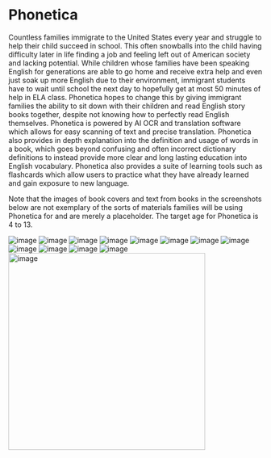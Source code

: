 # Phonetica

Countless families immigrate to the United States every year and struggle to help their child succeed in school. This often snowballs into the child having difficulty later in life finding a job and feeling left out of American society and lacking potential. While children whose families have been speaking English for generations are able to go home and receive extra help and even just soak up more English due to their environment, immigrant students have to wait until school the next day to hopefully get at most 50 minutes of help in ELA class. Phonetica hopes to change this by giving immigrant families the ability to sit down with their children and read English story books together, despite not knowing how to perfectly read English themselves. Phonetica is powered by AI OCR and translation software which allows for easy scanning of text and precise translation. Phonetica also provides in depth explanation into the definition and usage of words in a book, which goes beyond confusing and often incorrect dictionary definitions to instead provide more clear and long lasting education into English vocabulary. Phonetica also provides a suite of learning tools such as flashcards which allow users to practice what they have already learned and gain exposure to new language. 

Note that the images of book covers and text from books in the screenshots below are not exemplary of the sorts of materials families will be using Phonetica for and are merely a placeholder. The target age for Phonetica is 4 to 13.


![image](https://github.com/importTahsinZaman/Phonetica/assets/86907892/d0a310ef-c49c-40a2-bb2e-9592dfe78bb2)
![image](https://github.com/importTahsinZaman/Phonetica/assets/86907892/4e7f0ee9-1c60-4627-acbe-c6b53c51c08e)
![image](https://github.com/importTahsinZaman/Phonetica/assets/86907892/32aebaf7-fd0d-4053-9999-f9abd5ded1af)
![image](https://github.com/importTahsinZaman/Phonetica/assets/86907892/d355d5c6-b492-4cf1-a632-d3a875c5276c)
![image](https://github.com/importTahsinZaman/Phonetica/assets/86907892/fd85460b-be2d-4f1e-a326-5e47d5820ae7)
![image](https://github.com/importTahsinZaman/Phonetica/assets/86907892/d06a55af-f0e1-49fd-b1fc-e4e3df125637)
![image](https://github.com/importTahsinZaman/Phonetica/assets/86907892/c5e82377-5864-4912-8999-86b95a91fa66)
![image](https://github.com/importTahsinZaman/Phonetica/assets/86907892/ca797ee9-b468-4d42-9327-701f76d956ec)
![image](https://github.com/importTahsinZaman/Phonetica/assets/86907892/52d22892-0762-4bc7-858a-e40fd9498d2a)
![image](https://github.com/importTahsinZaman/Phonetica/assets/86907892/23d6a2be-7e65-43c5-9b7d-639955df4cbb)
![image](https://github.com/importTahsinZaman/Phonetica/assets/86907892/b0c2b4cb-6a40-4187-be51-5ed3197767e8)
![image](https://github.com/importTahsinZaman/Phonetica/assets/86907892/cb544ef3-3152-4fd8-8815-2cf3ff2fba3d)
<img width="390" alt="image" src="https://user-images.githubusercontent.com/86907892/234401775-0e7b1c5a-ff83-44a4-bdf8-d0c3a3e9edd9.png">

